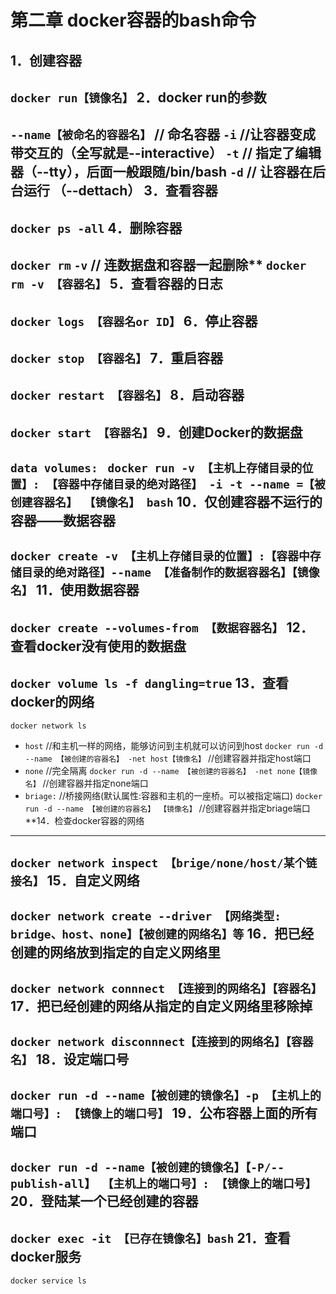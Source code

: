 第二章 docker容器的bash命令
==================
**1．创建容器**
--------------
`docker run【镜像名】`
**2．docker run的参数**
------------------
`--name【被命名的容器名】`    // 命名容器
`-i`     //让容器变成带交互的（全写就是--interactive）
`-t`     // 指定了编辑器（--tty），后面一般跟随/bin/bash
`-d`     // 让容器在后台运行 （--dettach）
**3．查看容器**
--------------
`docker ps -all`
**4．删除容器**
--------------
`docker rm`
`-v`  // 连数据盘和容器一起删除**
`docker rm -v 【容器名】`
**5．查看容器的日志**
--------------
`docker logs 【容器名or ID】`
**6．停止容器**
--------------
`docker stop 【容器名】`
**7．重启容器**
--------------
`docker restart 【容器名】`
**8．启动容器**
--------------
`docker start 【容器名】`
**9．创建Docker的数据盘**
--------------
`data volumes: `
`docker run -v 【主机上存储目录的位置】: 【容器中存储目录的绝对路径】 -i -t --name =【被创建容器名】 【镜像名】 bash`
**10．仅创建容器不运行的容器——数据容器**
--------------
`docker create -v 【主机上存储目录的位置】:【容器中存储目录的绝对路径】--name 【准备制作的数据容器名】【镜像名】`
**11．使用数据容器**
--------------
`docker create --volumes-from 【数据容器名】`
**12．查看docker没有使用的数据盘**
--------------
`docker volume ls -f dangling=true`
**13．查看docker的网络**
--------------
`docker network ls`
* `host` //和主机一样的网络，能够访问到主机就可以访问到host
`docker run -d --name 【被创建的容器名】 -net host【镜像名】` //创建容器并指定host端口
* `none` //完全隔离
`docker run -d --name 【被创建的容器名】 -net none【镜像名】` //创建容器并指定none端口
* `briage:` //桥接网络(默认属性:容器和主机的一座桥。可以被指定端口)
`docker run -d --name 【被创建的容器名】 【镜像名】` //创建容器并指定briage端口
**14．检查docker容器的网络
--------------
`docker network inspect 【brige/none/host/某个链接名】`
**15．自定义网络**
--------------
`docker network create --driver 【网络类型: bridge、host、none】【被创建的网络名】等`
**16．把已经创建的网络放到指定的自定义网络里**
--------------
`docker network connnect 【连接到的网络名】【容器名】`
**17．把已经创建的网络从指定的自定义网络里移除掉**
--------------
`docker network disconnnect【连接到的网络名】【容器名】`
**18．设定端口号**
--------------
`docker run -d --name【被创建的镜像名】-p 【主机上的端口号】: 【镜像上的端口号】`
**19．公布容器上面的所有端口**
--------------
`docker run -d --name【被创建的镜像名】【-P/--publish-all】 【主机上的端口号】: 【镜像上的端口号】`
**20．登陆某一个已经创建的容器**
--------------
`docker exec -it 【已存在镜像名】bash`
**21．查看docker服务**
--------------
`docker service ls`

